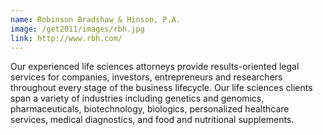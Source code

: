 ```yaml
---
name: Robinson Bradshaw & Hinson, P.A.
image: /get2011/images/rbh.jpg
link: http://www.rbh.com/
---
```


Our experienced life sciences attorneys provide results-oriented legal services for companies, investors, entrepreneurs and researchers throughout every stage of the business lifecycle. Our life sciences clients span a variety of industries including genetics and genomics, pharmaceuticals, biotechnology, biologics, personalized healthcare services, medical diagnostics, and food and nutritional supplements.
